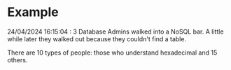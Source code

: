 # Example

<!-- replace-with-date starts -->
24/04/2024 16:15:04 : 3 Database Admins walked into a NoSQL bar. A little while later they walked out because they couldn't find a table.
<!-- replace-with-date ends -->

<!-- replace-with-joke starts -->
There are 10 types of people: those who understand hexadecimal and 15 others.
<!-- replace-with-joke ends -->